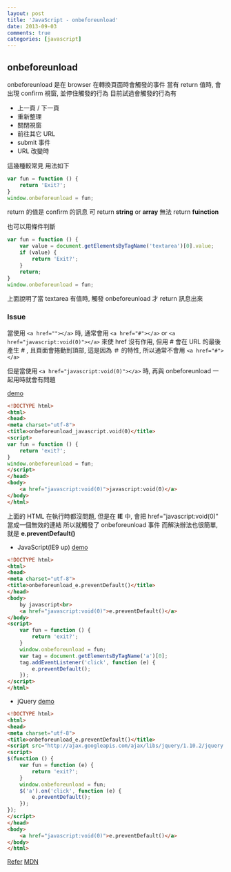```yaml
---
layout: post
title: 'JavaScript - onbeforeunload'
date: 2013-09-03
comments: true
categories: [javascript]
---
```

## onbeforeunload

onbeforeunload 是在 browser 在轉換頁面時會觸發的事件
當有 return 值時, 會出現 confirm 視窗, 並停住觸發的行為
目前試過會觸發的行為有

* 上一頁 / 下一頁
* 重新整理
* 關閉視窗
* 前往其它 URL
* submit 事件
* URL 改變時

這幾種較常見
用法如下

```javascript
var fun = function () {
    return 'Exit?';
}
window.onbeforeunload = fun;
```

return 的值是 confirm 的訊息
可 return **string** or **array**
無法 return **fuinction**

也可以用條件判斷

```javascript
var fun = function () {
    var value = document.getElementsByTagName('textarea')[0].value;
    if (value) {
        return 'Exit?';
    }
    return;
}
window.onbeforeunload = fun;
```
上面說明了當 textarea 有值時, 觸發 onbeforeunload 才 return 訊息出來

### Issue

當使用 ```<a href=""></a>``` 時, 通常會用 ```<a href="#"></a>``` or ```<a href="javascript:void(0)"></a>``` 來使 href 沒有作用, 但用 # 會在 URL 的最後產生 # , 且頁面會捲動到頂部, 這是因為 ＃ 的特性, 所以通常不會用 ```<a href="#"></a>```

但是當使用 ```<a href="javascript:void(0)"></a>``` 時, 再與 onbeforeunload 一起用時就會有問題

[demo](http://tedshd.lionfree.net/demo/onbeforeunload/onbeforeunload_void(0)_2.html)
```html
<!DOCTYPE html>
<html>
<head>
<meta charset="utf-8">
<title>onbeforeunload_javascript.void(0)</title>
<script>
var fun = function () {
    return 'exit?';
}
window.onbeforeunload = fun;
</script>
</head>
<body>
    <a href="javascript:void(0)">javascript:void(0)</a>
</body>
</html>
```

上面的 HTML 在執行時都沒問題, 但是在 **IE** 中, 會把 href="javascript:void(0)" 當成一個無效的連結
所以就觸發了 onbeforeunload 事件
而解決辦法也很簡單, 就是 **e.preventDefault()**

* JavaScript(IE9 up)
[demo](http://tedshd.lionfree.net/demo/onbeforeunload/onbeforeunload_void(0).html)
```html
<!DOCTYPE html>
<html>
<head>
<meta charset="utf-8">
<title>onbeforeunload_e.preventDefault()</title>
</head>
<body>
    by javascript<br>
    <a href="javascript:void(0)">e.preventDefault()</a>
</body>
<script>
    var fun = function () {
        return 'exit?';
    }
    window.onbeforeunload = fun;
    var tag = document.getElementsByTagName('a')[0];
    tag.addEventListener('click', function (e) {
        e.preventDefault();
    });
</script>
</html>
```

* jQuery
[demo](http://tedshd.lionfree.net/demo/onbeforeunload/onbeforeunload_preventDefault().html)
```html
<!DOCTYPE html>
<html>
<head>
<meta charset="utf-8">
<title>onbeforeunload_e.preventDefault()</title>
<script src="http://ajax.googleapis.com/ajax/libs/jquery/1.10.2/jquery.min.js"></script>
<script>
$(function () {
    var fun = function (e) {
        return 'exit?';
    }
    window.onbeforeunload = fun;
    $('a').on('click', function (e) {
        e.preventDefault();
    });
});
</script>
</head>
<body>
    <a href="javascript:void(0)">e.preventDefault()</a>
</body>
</html>
```

[Refer](http://xieyu.blog.51cto.com/213338/55796)
[MDN](https://developer.mozilla.org/en-US/docs/Web/API/window.onbeforeunload)
